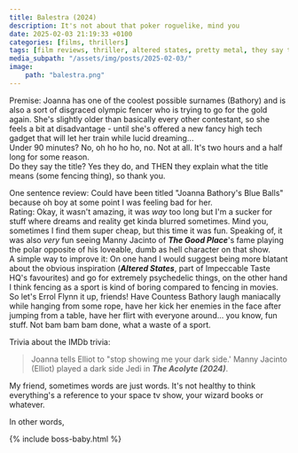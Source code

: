 ```yaml
---
title: Balestra (2024)
description: It's not about that poker roguelike, mind you
date: 2025-02-03 21:19:33 +0100
categories: [films, thrillers]
tags: [film reviews, thriller, altered states, pretty metal, they say the title]
media_subpath: "/assets/img/posts/2025-02-03/"
image:
    path: "balestra.png"
---
```

<span class="reviewsection">Premise:</span> Joanna has one of the coolest possible surnames (Bathory) and is also a sort of disgraced olympic fencer who is trying to go for the gold again. She's slightly older than basically every other contestant, so she feels a bit at disadvantage - until she's offered a new fancy high tech gadget that will let her train while lucid dreaming...<br/>
<span class="reviewsection">Under 90 minutes?</span> No, oh ho ho ho, no. Not at all. It's two hours and a half long for some reason.<br/>
<span class="reviewsection">Do they say the title?</span> Yes they do, and THEN they explain what the title means (some fencing thing), so thank you.

<span class="reviewsection">One sentence review:</span> Could have been titled "Joanna Bathory's Blue Balls" because oh boy at some point I was feeling bad for her.<br/>
<span class="reviewsection">Rating:</span> Okay, it wasn't amazing, it was *way* too long but I'm a sucker for stuff where dreams and reality get kinda blurred sometimes. Mind you, sometimes I find them super cheap, but this time it was fun. Speaking of, it was also *very* fun seeing Manny Jacinto of ***The Good Place***'s fame playing the polar opposite of his loveable, dumb as hell character on that show.<br/>
<span class="reviewsection">A simple way to improve it:</span> On one hand I would suggest being more blatant about the obvious inspiration (***Altered States***, part of Impeccable Taste HQ's favourites) and go for extremely psychedelic things, on the other hand I think fencing as a sport is kind of boring compared to fencing in movies. So let's Errol Flynn it up, friends! Have Countess Bathory laugh maniacally while hanging from some rope, have her kick her enemies in the face after jumping from a table, have her flirt with everyone around... you know, fun stuff. Not bam bam bam done, what a waste of a sport.

<span class="reviewsection">Trivia about the IMDb trivia:</span>
> Joanna tells Elliot to "stop showing me your dark side.' Manny Jacinto (Elliot) played a dark side Jedi in ***The Acolyte (2024)***.

My friend, sometimes words are just words. It's not healthy to think everything's a reference to your space tv show, your wizard books or whatever.

In other words,

{% include boss-baby.html %}